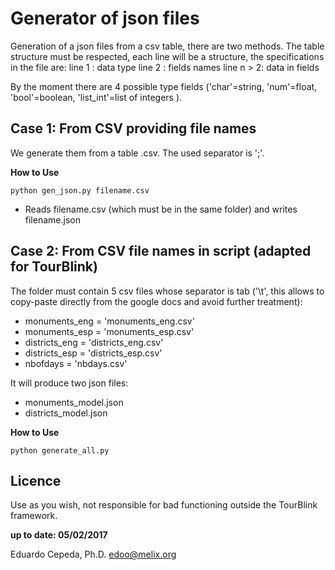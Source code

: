 # Generator of json files
Generation of a json files from a csv table, there are two methods.
The table structure must be respected, each line will be a structure, the specifications in the file are:
    line 1 : data type
    line 2 : fields names
	line n > 2: data in fields
	
By the moment there are 4 possible type fields ('char'=string, 'num'=float, 'bool'=boolean, 'list_int'=list of integers ).

## Case 1: From CSV providing file names
We generate them from a table .csv. The used separator is ';'.

	
**How to Use**

`python gen_json.py filename.csv`

- Reads filename.csv (which must be in the same folder) and writes filename.json

## Case 2: From CSV file names in script (adapted for TourBlink)
The folder must contain 5 csv files whose separator is tab ('\t', this allows to copy-paste directly from the google docs and avoid further treatment):

- monuments_eng = 'monuments_eng.csv'
- monuments_esp = 'monuments_esp.csv'
- districts_eng = 'districts_eng.csv'
- districts_esp = 'districts_esp.csv'
- nbofdays = 'nbdays.csv'

It will produce two json files:
- monuments_model.json
- districts_model.json

**How to Use**

`python generate_all.py`

## Licence
Use as you wish, not responsible for bad functioning outside the TourBlink framework.

**up to date: 05/02/2017**
 
Eduardo Cepeda, Ph.D.
edoo@melix.org